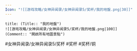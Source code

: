 ```yaml
---
Icon: "![[游戏攻略/女神异闻录/女神异闻录5/奖杯/我的地盤.png|30]]"
---
```

```ad-common-bronze-trophy
title: (Title:: "我的地盤")
![[游戏攻略/女神异闻录/女神异闻录5/奖杯/我的地盤.png|100]]
(Comment:: "開啟所有地圖景點")
```

#女神异闻录/女神异闻录5/奖杯 #奖杯 #奖杯/铜
